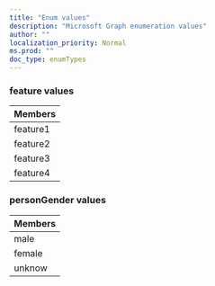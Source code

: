 ```yaml
---
title: "Enum values"
description: "Microsoft Graph enumeration values"
author: ""
localization_priority: Normal
ms.prod: ""
doc_type: enumTypes
---
```


### feature values 




|Members|
|:---|
|feature1|
|feature2|
|feature3|
|feature4|

### personGender values 



|Members|
|:---|
|male|
|female|
|unknow|

